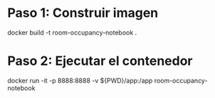 # Paso 1: Construir imagen
docker build -t room-occupancy-notebook .

# Paso 2: Ejecutar el contenedor
docker run -it -p 8888:8888 -v ${PWD}/app:/app room-occupancy-notebook
